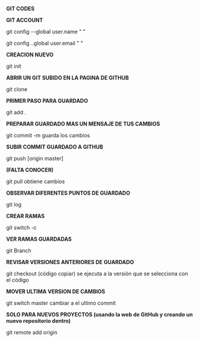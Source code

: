 **GIT CODES**



**GIT ACCOUNT**

git config --global user.name " "

git config ..global user.email " "



**CREACION NUEVO**

git init



**ABRIR UN GIT SUBIDO EN LA PAGINA DE GITHUB**

git clone <HTTPS>



**PRIMER PASO PARA GUARDADO**

git add . 



**PREPARAR GUARDADO MAS UN MENSAJE DE TUS CAMBIOS**

git commit -m <mensaje> guarda los cambios



**SUBIR COMMIT GUARDADO A GITHUB**

git push \[origin master]



**(FALTA CONOCER)**

git pull <mensaje> obtiene cambios



**OBSERVAR DIFERENTES PUNTOS DE GUARDADO**

git log



**CREAR RAMAS**

git switch -c <NOMBRE DE LA RAMA>



**VER RAMAS GUARDADAS**

git Branch 



**REVISAR VERSIONES ANTERIORES DE GUARDADO**

git checkout (código copiar) se ejecuta a la versión que se selecciona con el código



**MOVER ULTIMA VERSION DE CAMBIOS**

git switch master cambiar a el ultimo commit



**SOLO PARA NUEVOS PROYECTOS (usando la web de GitHub y creando un nuevo repositorio dentro)**

git remote add origin <repositorio GITHUB> 



